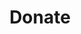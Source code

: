 ---
title: Donate
layout: page
permalink: "/donate/"
image: "/uploads/the-substation-donate.jpg"
button-url: https://www.givenow.com.au/hobsonsbaycommunityartscentre
button-txt: donate
has-newsletter-signup: false
list-orgs: true
sections:
- title:
  copy: |
    The SUBSTATION is a not-for-profit community-based arts organisation in the inner west of Melbourne, which strives to engage its local communities in the best that the arts have to offer.

    The SUBSTATION aims to present a unique brand of programming that seamlessly brings together innovative community-based projects as well as the best of national and international contemporary artists. With a firm commitment to making the arts accessible to all, we aim to enhance Melbourne audiences’ appreciation and knowledge of arts in the west by encouraging active participation in public programs including classes, workshops, forums, learning and artists’ talks, as well as presenting challenging, thought-provoking and stimulating artistic experiences across all artforms.

    Donations form an important part of our ongoing sustainability, so we really appreciate your effort and support.

    ## Our supporters

    The following people and organisations donated to The SUBSTATION Brick by Brick Supporters Wall. These donations were instrumental in helping to establish The SUBSTATION as an arts and culture centre.
  list: |
    * Alan Davies
    * Alexandra Aldrich
    * Lachlan Woods
    * Amanda Pagan
    * Michael Greaves, Better Aged Care Pty Ltd
    * Ailsa Page, AP Marketing Works
    * Barlow McEwan, Tribe Real Estate
    * Luke Hynes, Beacon Ecological
    * Bonnie Dalton
    * Brian Ferris
    * Jeffrey Achtem
    * Leigh Ewbank
    * Cathy Danaher
    * Colleen Hartland
    * Adrian Butera, Compton Green
    * Robyn Farrell, Corporate Vision Australia
    * Colleen Gates
    * Geoff Long, Back to Basics / Eco Basics
    * Elliot & Lisa Daniel, nosh @ newport (Daniel Group P/L)
    * Erin Milne
    * Esther Anatolitis
    * Sam Muir
    * Faith Symons
    * David Skop, Footy Cards
    * Garry Kindley & Meg Hansen, Eco Logs
    * Georgie Matingley
    * Gina & Paul Stuart
    * Happy Yappers
    * Robert Hague
    * Michele Langlands, Hi-Mark Press Group
    * Hayden Raysmith, Hobsons Bay Community Fund
    * Rhyll Dorrington
    * Janet Gaden
    * Jeremy Gaden
    * Jenny Mitchell
    * J Z & C L Chang
    * Katarina Persic
    * Latham & Amy Conley
    * Anton Mayer, LeadWest
    * Luke Butler
    * Lynne Kosky
    * Malt & Vine
    * Samantha Dobinson
    * Mary-Jane Lerodiaconou
    * Vedran Drakulic
    * Matthew Cuthbertson
    * Monique Harvey
    * Myra Kitchenman
    * Rob Broatch, Newport Guitar School
    * John Lee, Newport Traders Association
    * Norman Rosenblatt
    * David Williams, PayWest
    * Mary Long, Post Industrial Design
    * Kerry Pyne, Qenos P/L
    * Dr Ralph Hampson, Ralph Hampson Consulting
    * Sarah Lausberg
    * Amber Stuart
    * Katrina McFerran
    * Steve & Terry Bracks
    * Susan Morrow
    * Dominic Arcaro
    * Peter Outhred
    * Tim Watts
- title: Our supporters
  copy: We wish to highlight and thank our supporter organisations.

---